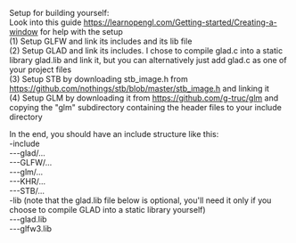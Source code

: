 Setup for building yourself:<br>
Look into this guide https://learnopengl.com/Getting-started/Creating-a-window for help with the setup<br>
(1) Setup GLFW and link its includes and its lib file<br>
(2) Setup GLAD and link its includes. I chose to compile glad.c into a static library glad.lib and link it, but you can alternatively just add glad.c as one of your project files<br>
(3) Setup STB by downloading stb_image.h from https://github.com/nothings/stb/blob/master/stb_image.h and linking it<br>
(4) Setup GLM by downloading it from https://github.com/g-truc/glm and copying the "glm" subdirectory containing the header files to your include directory<br>

In the end, you should have an include structure like this:<br>
-include<br>
---glad/...<br>
---GLFW/...<br>
---glm/...<br>
---KHR/...<br>
---STB/...<br>
-lib (note that the glad.lib file below is optional, you'll need it only if you choose to compile GLAD into a static library yourself)<br>
---glad.lib<br>
---glfw3.lib<br>

